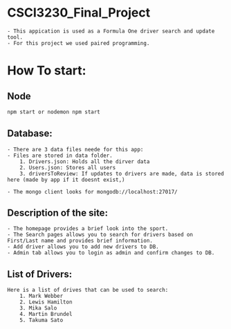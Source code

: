 # CSCI3230_Final_Project
    - This appication is used as a Formula One driver search and update tool.
    - For this project we used paired programming.

# How To start:

## Node
```bash
npm start or nodemon npm start
```

## Database:
    - There are 3 data files neede for this app:
    - Files are stored in data folder.
        1. Drivers.json: Holds all the dirver data
        2. Users.json: Stores all users
        3. driversToReview: If updates to drivers are made, data is stored here (made by app if it doesnt exist,)
    
    - The mongo client looks for mongodb://localhost:27017/

## Description of the site:
    - The homepage provides a brief look into the sport.
    - The Search pages allows you to search for drivers based on First/Last name and provides brief information.
    - Add driver allows you to add new drivers to DB.
    - Admin tab allows you to login as admin and confirm changes to DB.

## List of Drivers:
    Here is a list of drives that can be used to search:
        1. Mark Webber
        2. Lewis Hamilton
        3. Mika Salo
        4. Martin Brundel
        5. Takuma Sato


